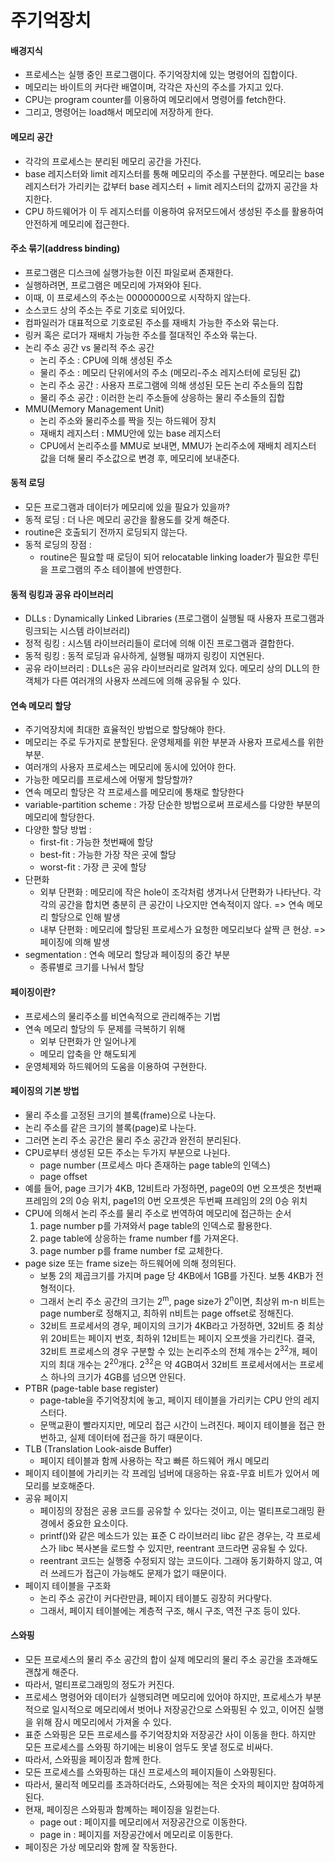 # 주기억장치   
#### 배경지식   
- 프로세스는 실행 중인 프로그램이다. 주기억장치에 있는 명령어의 집합이다.
- 메모리는 바이트의 커다란 배열이며, 각각은 자신의 주소를 가지고 있다.
- CPU는 program counter를 이용하여 메모리에서 명령어를 fetch한다.
- 그리고, 명령어는 load해서 메모리에 저장하게 한다.

#### 메모리 공간
- 각각의 프로세스는 분리된 메모리 공간을 가진다.
- base 레지스터와 limit 레지스터를 통해 메모리의 주소를 구분한다. 메모리는 base 레지스터가 가리키는 값부터 base 레지스터 + limit 레지스터의 값까지 공간을 차지한다.
- CPU 하드웨어가 이 두 레지스터를 이용하여 유저모드에서 생성된 주소를 활용하여 안전하게 메모리에 접근한다.

#### 주소 묶기(address binding)
- 프로그램은 디스크에 실행가능한 이진 파일로써 존재한다.
- 실행하려면, 프로그램은 메모리에 가져와야 된다.
- 이때, 이 프로세스의 주소는 00000000으로 시작하지 않는다.
- 소스코드 상의 주소는 주로 기호로 되어있다.
- 컴파일러가 대표적으로 기호로된 주소를 재배치 가능한 주소와 묶는다.
- 링커 혹은 로더가 재배치 가능한 주소를 절대적인 주소와 묶는다.
- 논리 주소 공간 vs 물리적 주소 공간
  - 논리 주소 : CPU에 의해 생성된 주소
  - 물리 주소 : 메모리 단위에서의 주소 (메모리-주소 레지스터에 로딩된 값)
  - 논리 주소 공간 : 사용자 프로그램에 의해 생성된 모든 논리 주소들의 집합
  - 물리 주소 공간 : 이러한 논리 주소들에 상응하는 물리 주소들의 집합
- MMU(Memory Management Unit)
  - 논리 주소와 물리주소를 짝을 짓는 하드웨어 장치
  - 재배치 레지스터 : MMU안에 있는 base 레지스터
  - CPU에서 논리주소를 MMU로 보내면, MMU가 논리주소에 재배치 레지스터 값을 더해 물리 주소값으로 변경 후, 메모리에 보내준다.
 
#### 동적 로딩   
- 모든 프로그램과 데이터가 메모리에 있을 필요가 있을까?
- 동적 로딩 : 더 나은 메모리 공간을 활용도를 갖게 해준다.
- routine은 호출되기 전까지 로딩되지 않는다.
- 동적 로딩의 장점 :
  - routine은 필요할 때 로딩이 되어 relocatable linking loader가 필요한 루틴을 프로그램의 주소 테이블에 반영한다.

#### 동적 링킹과 공유 라이브러리
- DLLs : Dynamically Linked Libraries (프로그램이 실행될 때 사용자 프로그램과 링크되는 시스템 라이브러리)
- 정적 링킹 : 시스템 라이브러리들이 로더에 의해 이진 프로그램과 결합한다.
- 동적 링킹 : 동적 로딩과 유사하게, 실행될 때까지 링킹이 지연된다.
- 공유 라이브러리 : DLLs은 공유 라이브러리로 알려져 있다. 메모리 상의 DLL의 한 객체가 다른 여러개의 사용자 쓰레드에 의해 공유될 수 있다.

#### 연속 메모리 할당
- 주기억장치에 최대한 효율적인 방법으로 할당해야 한다.
- 메모리는 주로 두가지로 분할된다. 운영체제를 위한 부분과 사용자 프로세스를 위한 부분.
- 여러개의 사용자 프로세스는 메모리에 동시에 있어야 한다.
- 가능한 메모리를 프로세스에 어떻게 할당할까?
- 연속 메모리 할당은 각 프로세스를 메모리에 통채로 할당한다
- variable-partition scheme : 가장 단순한 방법으로써 프로세스를 다양한 부분의 메모리에 할당한다.
- 다양한 할당 방법 : 
  - first-fit : 가능한 첫번째에 할당
  - best-fit : 가능한 가장 작은 곳에 할당
  - worst-fit : 가장 큰 곳에 할당 
- 단편화
  - 외부 단편화 : 메모리에 작은 hole이 조각처럼 생겨나서 단편화가 나타난다. 각각의 공간을 합치면 충분히 큰 공간이 나오지만 연속적이지 않다. 
  => 연속 메모리 할당으로 인해 발생 
  - 내부 단편화 : 메모리에 할당된 프로세스가 요청한 메모리보다 살짝 큰 현상.
  => 페이징에 의해 발생
- segmentation : 연속 메모리 할당과 페이징의 중간 부분
  - 종류별로 크기를 나눠서 할당 

#### 페이징이란?
- 프로세스의 물리주소를 비연속적으로 관리해주는 기법
- 연속 메모리 할당의 두 문제를 극복하기 위해
  - 외부 단편화가 안 일어나게
  - 메모리 압축을 안 해도되게
- 운영체제와 하드웨어의 도움을 이용하여 구현한다.

#### 페이징의 기본 방법
- 물리 주소를 고정된 크기의 블록(frame)으로 나눈다.
- 논리 주소를 같은 크기의 블록(page)로 나눈다.
- 그러면 논리 주소 공간은 물리 주소 공간과 완전히 분리된다.
- CPU로부터 생성된 모든 주소는 두가지 부분으로 나뉜다.
  - page number (프로세스 마다 존재하는 page table의 인덱스)
  - page offset 
- 예를 들어, page 크기가 4KB, 12비트라 가정하면, page0의 0번 오프셋은 첫번째 프레임의 2의 0승 위치, page1의 0번 오프셋은 두번째 프레임의 2의 0승 위치
- CPU에 의해서 논리 주소를 물리 주소로 번역하여 메모리에 접근하는 순서
  1. page number p를 가져와서 page table의 인덱스로 활용한다.
  2. page table에 상응하는 frame number f를 가져온다.
  3. page number p를 frame number f로 교체한다.   
- page size 또는 frame size는 하드웨어에 의해 정의된다.
  - 보통 2의 제곱크기를 가지며 page 당 4KB에서 1GB를 가진다. 보통 4KB가 전형적이다.
  - 그래서 논리 주소 공간의 크기는 2<sup>m</sup>, page size가 2<sup>n</sup>이면, 최상위 m-n 비트는 page number로 정해지고, 최하위 n비트는 page offset로 정해진다. 
  - 32비트 프로세서의 경우, 페이지의 크기가 4KB라고 가정하면, 32비트 중 최상위 20비트는 페이지 번호, 최하위 12비트는 페이지 오프셋을 가리킨다. 결국, 32비트 프로세스의 경우 구분할 수 있는 논리주소의 전체 개수는 2<sup>32</sup>개, 페이지의 최대 개수는 2<sup>20</sup>개다. 2<sup>32</sup>은 약 4GB여서 32비트 프로세서에서는 프로세스 하나의 크기가 4GB를 넘으면 안된다.
- PTBR (page-table base register)
  - page-table을 주기억장치에 놓고, 페이지 테이블을 가리키는 CPU 안의 레지스터다.
  - 문맥교환이 빨라지지만, 메모리 접근 시간이 느려진다. 페이지 테이블을 접근 한 번하고, 실제 데이터에 접근을 하기 때문이다.
- TLB (Translation Look-aisde Buffer)  
  - 페이지 테이블과 함께 사용하는 작고 빠른 하드웨어 캐시 메모리
- 페이지 테이블에 가리키는 각 프레임 넘버에 대응하는 유효-무효 비트가 있어서 메모리를 보호해준다.
- 공유 페이지
  - 페이징의 장점은 공용 코드를 공유할 수 있다는 것이고, 이는 멀티프로그래밍 환경에서 중요한 요소이다.
  - printf()와 같은 메소드가 있는 표준 C 라이브러리 libc 같은 경우는, 각 프로세스가 libc 복사본을 로드할 수 있지만, reentrant 코드라면 공유될 수 있다.
  - reentrant 코드는 실행중 수정되지 않는 코드이다. 그래야 동기화하지 않고, 여러 쓰레드가 접근이 가능해도 문제가 없기 때문이다.
- 페이지 테이블을 구조화
  - 논리 주소 공간이 커다란만큼, 페이지 테이블도 굉장히 커다랗다.
  - 그래서, 페이지 테이블에는 계층적 구조, 해시 구조, 역전 구조 등이 있다.

#### 스와핑
- 모든 프로세스의 물리 주소 공간의 합이 실제 메모리의 물리 주소 공간을 초과해도 괜찮게 해준다.
- 따라서, 멀티프로그래밍의 정도가 커진다.
- 프로세스 명령어와 데이터가 실행되려면 메모리에 있어야 하지만, 프로세스가 부분적으로 일시적으로 메모리에서 벗어나 저장공간으로 스와핑된 수 있고, 이어진 실행을 위해 잠시 메모리에서 가져올 수 있다.
- 표준 스와핑은 모든 프로세스를 주기억장치와 저장공간 사이 이동을 한다. 하지만 모든 프로세스를 스와핑 하기에는 비용이 엄두도 못낼 정도로 비싸다.
- 따라서, 스와핑을 페이징과 함께 한다.
- 모든 프로세스를 스와핑하는 대신 프로세스의 페이지들이 스와핑된다.
- 따라서, 물리적 메모리를 초과하더라도, 스와핑에는 적은 숫자의 페이지만 참여하게 된다.
- 현재, 페이징은 스와핑과 함꼐하는 페이징을 일컫는다.
  - page out : 페이지를 메모리에서 저장공간으로 이동한다.
  - page in : 페이지를 저장공간에서 메모리로 이동한다. 
- 페이징은 가상 메모리와 함께 잘 작동한다.








